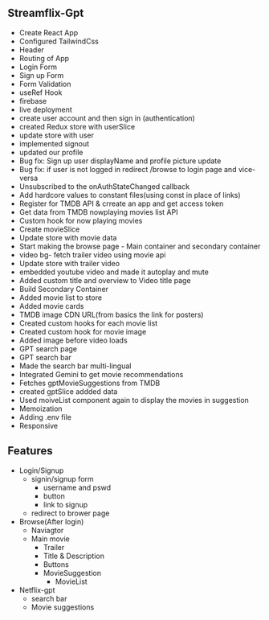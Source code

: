 ##  Streamflix-Gpt

- Create React App
- Configured TailwindCss
- Header
- Routing of App
- Login Form
- Sign up Form
- Form Validation
- useRef Hook
- firebase
- live deployment
- create user account and then sign in (authentication)
- created Redux store with userSlice
- update store with user 
- implemented signout
- updated our profile
- Bug fix: Sign up user displayName and profile picture update
- Bug fix: if user is not logged in redirect /browse to login page and vice-versa
- Unsubscribed to the onAuthStateChanged callback
- Add hardcore values to constant files(using const in place of links)
- Register for TMDB API & crreate an app and get access token
- Get data from TMDB nowplaying movies list API
- Custom hook for now playing movies  
- Create movieSlice
- Update store with movie data
- Start making the browse page - Main container and secondary container
- video bg- fetch trailer video using movie api
- Update store with trailer video
- embedded youtube video and made it autoplay and mute
- Added custom title and overview to Video title page
- Build Secondary Container
- Added movie list to store
- Added movie cards
- TMDB image CDN URL(from basics the link for posters)
- Created custom hooks for each movie list
- Created custom hook for movie image
- Added image before video loads
- GPT search page
- GPT search bar
- Made the search bar multi-lingual
- Integrated Gemini to get movie recommendations
- Fetches gptMovieSuggestions from TMDB
- created gptSlice addded data
- Used moiveList component again to display the movies in suggestion 
- Memoization
- Adding .env file
- Responsive


## Features
- Login/Signup
    - signin/signup form
        - username and pswd
        - button
        - link to signup
    - redirect to brower page
- Browse(After login)
    - Naviagtor
    - Main movie
        - Trailer
        - Title & Description
        - Buttons
        - MovieSuggestion
            - MovieList
- Netflix-gpt
    - search bar
    - Movie suggestions